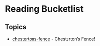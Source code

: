 # Reading Bucketlist

## Topics

- [chestertons-fence] - Chesterton’s Fence!

[chestertons-fence]: https://fs.blog/chestertons-fence/
